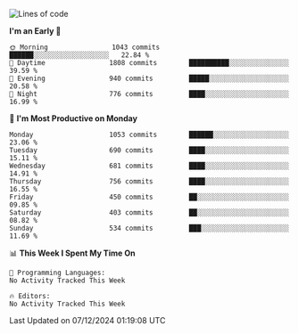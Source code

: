 <!--START_SECTION:waka-->
![Lines of code](https://img.shields.io/badge/From%20Hello%20World%20I%27ve%20Written-39.9%20million%20lines%20of%20code-blue)

**I'm an Early 🐤** 

```text
🌞 Morning                1043 commits        ██████░░░░░░░░░░░░░░░░░░░   22.84 % 
🌆 Daytime                1808 commits        ██████████░░░░░░░░░░░░░░░   39.59 % 
🌃 Evening                940 commits         █████░░░░░░░░░░░░░░░░░░░░   20.58 % 
🌙 Night                  776 commits         ████░░░░░░░░░░░░░░░░░░░░░   16.99 % 
```
📅 **I'm Most Productive on Monday** 

```text
Monday                   1053 commits        ██████░░░░░░░░░░░░░░░░░░░   23.06 % 
Tuesday                  690 commits         ████░░░░░░░░░░░░░░░░░░░░░   15.11 % 
Wednesday                681 commits         ████░░░░░░░░░░░░░░░░░░░░░   14.91 % 
Thursday                 756 commits         ████░░░░░░░░░░░░░░░░░░░░░   16.55 % 
Friday                   450 commits         ██░░░░░░░░░░░░░░░░░░░░░░░   09.85 % 
Saturday                 403 commits         ██░░░░░░░░░░░░░░░░░░░░░░░   08.82 % 
Sunday                   534 commits         ███░░░░░░░░░░░░░░░░░░░░░░   11.69 % 
```


📊 **This Week I Spent My Time On** 

```text
💬 Programming Languages: 
No Activity Tracked This Week

🔥 Editors: 
No Activity Tracked This Week
```


 Last Updated on 07/12/2024 01:19:08 UTC
<!--END_SECTION:waka-->
```
